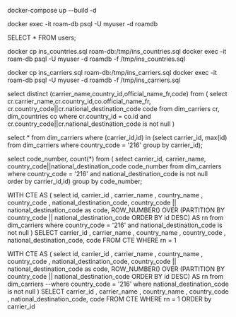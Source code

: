 docker-compose up --build -d

docker exec -it roam-db psql -U myuser -d roamdb

SELECT * FROM users;



docker cp ins_countries.sql roam-db:/tmp/ins_countries.sql
docker exec -it roam-db psql -U myuser -d roamdb -f /tmp/ins_countries.sql


docker cp ins_carriers.sql roam-db:/tmp/ins_carriers.sql
docker exec -it roam-db psql -U myuser -d roamdb -f /tmp/ins_carriers.sql


select distinct (carrier_name,country_id,official_name_fr,code) from
(
select cr.carrier_name,cr.country_id,co.official_name_fr, cr.country_code||cr.national_destination_code code 
from dim_carriers cr, dim_countries co
where cr.country_id = co.id
and cr.country_code||cr.national_destination_code is not null
)



select * from dim_carriers 
where (carrier_id,id) in (select carrier_id,  max(id)  
from dim_carriers where country_code = '216' 
group by carrier_id);

select code_number, count(*) from (
select carrier_id, carrier_name, country_code||national_destination_code code_number 
from dim_carriers where country_code = '216' 
and national_destination_code is not null  
order by carrier_id,id) 
group by code_number;



WITH CTE AS (
select id, carrier_id , carrier_name , country_name , country_code , national_destination_code, country_code || national_destination_code as code,
ROW_NUMBER() OVER (PARTITION BY country_code || national_destination_code ORDER BY id DESC) AS rn
from dim_carriers
where country_code = '216'
and national_destination_code is not null
)
SELECT carrier_id , carrier_name , country_name , country_code , national_destination_code,  code
 FROM CTE WHERE rn = 1



WITH CTE AS (
select id, carrier_id , carrier_name , country_name , country_code , national_destination_code, country_code || national_destination_code as code,
ROW_NUMBER() OVER (PARTITION BY country_code || national_destination_code ORDER BY id DESC) AS rn
from dim_carriers
--where country_code = '216'
where national_destination_code is not null
)
SELECT carrier_id , carrier_name , country_name , country_code , national_destination_code,  code
FROM CTE WHERE rn = 1
ORDER by carrier_id